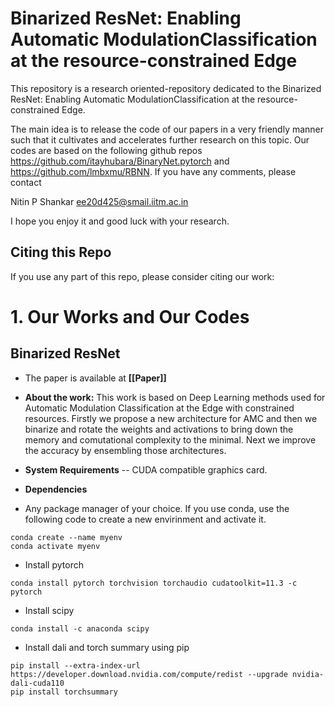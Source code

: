 # Binarized ResNet: Enabling Automatic ModulationClassification at the resource-constrained Edge
This repository is a research oriented-repository dedicated to the Binarized ResNet: Enabling Automatic ModulationClassification at the resource-constrained Edge. 

The main idea is to release the code of our papers in a very friendly manner such that it cultivates and accelerates further research on this topic. Our codes are based on the following github repos https://github.com/itayhubara/BinaryNet.pytorch and https://github.com/lmbxmu/RBNN.
If you have any comments, please contact 

Nitin P Shankar 
ee20d425@smail.iitm.ac.in 

I hope you enjoy it and good luck with your research.

## Citing this Repo
If you use any part of this repo, please consider citing our work:

# 1. Our Works and Our Codes
## Binarized ResNet
- The paper is available at __[[Paper]]__

- **About the work:** This work is based on Deep Learning methods used for Automatic Modulation Classification at the Edge with constrained resources. Firstly we propose a new architecture for AMC and then we binarize and rotate the weights and activations to bring down the memory and comutational complexity to the minimal. Next we improve the accuracy by ensembling those architectures.

- **System Requirements**
-- CUDA compatible graphics card.

- **Dependencies**
- Any package manager of your choice. If you use conda, use the following code to create a new envirinment and activate it.
```
conda create --name myenv
conda activate myenv
```

- Install pytorch
```
conda install pytorch torchvision torchaudio cudatoolkit=11.3 -c pytorch
```

- Install scipy
```
conda install -c anaconda scipy
```

- Install dali and torch summary using pip
```
pip install --extra-index-url https://developer.download.nvidia.com/compute/redist --upgrade nvidia-dali-cuda110
pip install torchsummary
```
